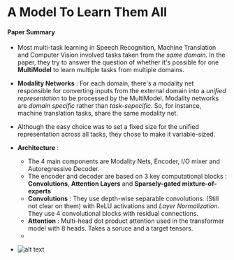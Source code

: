 # A Model To Learn Them All

#### Paper Summary

* Most multi-task learning in Speech Recognition, Machine Translation and Computer Vision involved tasks taken from *the same domain*. In the paper, they try to answer the question of whether it's possible for one **MultiModel** to learn multiple tasks from multiple domains.

* **Modality Networks** : For each domain, there's a modality net responsible for converting inputs from the external domain into a *unified representation* to be processed by the MultiModel. Modality networks are *domain specific* rather than *task-sepecific*. So, for instance, machine translation tasks, share the same modality net.

* Although the easy choice was to set a fixed size for the unified representation across all tasks, they chose to make it variable-sized.
* **Architecture** : 
    * The 4 main components are Modality Nets, Encoder, I/O mixer and Autoregressive Decoder. 
    * The encoder and decoder are based on 3 key computational blocks : **Convolutions**, **Attention Layers** and **Sparsely-gated mixture-of-experts**  
    * **Convolutions** : They use depth-wise separable convolutions. (Still not clear on them) with ReLU activations and *Layer Normalization.* They use 4 convolutional blocks with residual connections.
    *  **Attention** : Multi-head dot product attention used in the transformer model with 8 heads. Takes a soruce and a target tensors.
    *

* ![alt text](https://adriancolyer.files.wordpress.com/2018/01/one-model-fig-2.jpeg?w=640)

